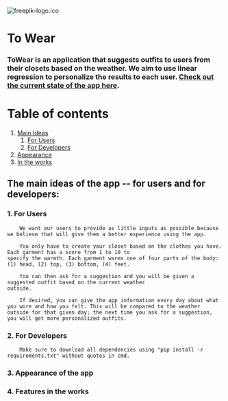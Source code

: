 ![freepik-logo.ico](attachment:static/freepik-logo.ico)

# To Wear

### ToWear is an application that suggests outfits to users from their closets based on the weather. We aim to use linear regression to personalize the results to each user. [Check out the current state of the app here](http://oamandawi.pythonanywhere.com/).

# Table of contents
1. [Main Ideas](#ideas)
    1. [For Users](#ideas_user)
    2. [For Developers](#ideas_developer)
3. [Appearance](#appearance)
4. [In the works](#new)


## The main ideas of the app -- for users and for developers: <a name="ideas"></a>

### 1. For Users <a name="ideas_user"></a>
        We want our users to provide as little inputs as possible because we believe that will give them a better experience using the app.
    
        You only have to create your closet based on the clothes you have. Each garment has a score from 1 to 10 to
    specify the warmth. Each garment warms one of four parts of the body: (1) head, (2) top, (3) bottom, (4) feet.
        
        You can then ask for a suggestion and you will be given a suggested outfit based on the current weather
    outside.
    
        If desired, you can give the app information every day about what you wore and how you felt. This will be compared to the weather outside for that given day; the next time you ask for a suggestion, you will get more personalized outfits.

### 2. For Developers <a name="ideas_developer"></a>
        Make sure to download all dependencies using "pip install -r requirements.txt" without quotes in cmd.
### 3. Appearance of the app <a name="appearance"></a>

### 4. Features in the works <a name="new"></a>
        
        


```python

```


```python

```
